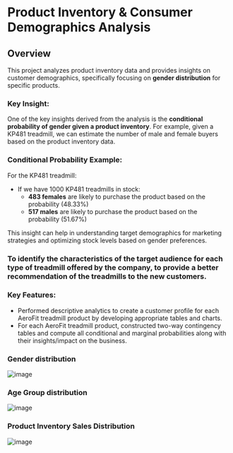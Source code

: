 # Product Inventory & Consumer Demographics Analysis

## Overview
This project analyzes product inventory data and provides insights on customer demographics, specifically focusing on **gender distribution** for specific products. 

### Key Insight:
One of the key insights derived from the analysis is the **conditional probability of gender given a product inventory**. For example, given a KP481 treadmill, we can estimate the number of male and female buyers based on the product inventory data.

### Conditional Probability Example:
For the KP481 treadmill:
- If we have 1000 KP481 treadmills in stock:
  - **483 females** are likely to purchase the product based on the probability (48.33%)
  - **517 males** are likely to purchase the product based on the probability (51.67%)

This insight can help in understanding target demographics for marketing strategies and optimizing stock levels based on gender preferences.

### To identify the characteristics of the target audience for each type of treadmill offered by the company, to provide a better recommendation of the treadmills to the new customers.

### Key Features:

   - Performed descriptive analytics to create a customer profile for each AeroFit treadmill product by developing appropriate tables and charts.
   - For each AeroFit treadmill product, constructed two-way contingency tables and compute all conditional and marginal probabilities along with their insights/impact on the business.

### Gender distribution
![image](https://github.com/user-attachments/assets/27fddd3a-354e-4b20-983e-d70e574a5fc2)

### Age Group distribution
![image](https://github.com/user-attachments/assets/b843e9f5-1609-46b2-b67f-b729bd75a669)

### Product Inventory Sales Distribution
![image](https://github.com/user-attachments/assets/24ad8082-9b72-4273-a44e-4b3ff608060e)



